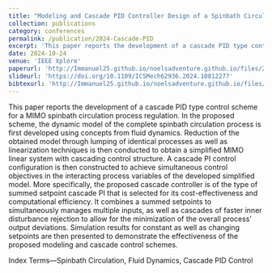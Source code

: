 ```yaml
---
title: "Modeling and Cascade PID Controller Design of a Spinbath Circulation Process"
collection: publications
category: conferences
permalink: /publication/2024-Cascade-PID
excerpt: 'This paper reports the development of a cascade PID type control scheme for a MIMO spinbath circulation process regulation.'
date: 2024-10-24
venue: 'IEEE Xplore'
paperurl: 'http://Immanuel25.github.io/noelsadventure.github.io/files/2024-Cascade-PID.pdf'
slideurl: 'https://doi.org/10.1109/ICSMech62936.2024.10812277'
bibtexurl: 'http://Immanuel25.github.io/noelsadventure.github.io/files/2024-Cascade-PID.bib'
---
```

This paper reports the development of a cascade PID type control scheme for a MIMO spinbath circulation process regulation. In the proposed scheme, the dynamic model of the complete spinbath circulation process is first developed using concepts from fluid dynamics. Reduction of the obtained model through lumping of identical processes as well as linearization techniques is then conducted to obtain a simplified MIMO linear system with cascading control structure. A cascade PI control configuration is then constructed to achieve simultaneous control objectives in the interacting process variables of the developed simplified model. More specifically, the proposed cascade controller is of the type of summed setpoint cascade PI that is selected for its cost-effectiveness and computational efficiency. It combines a summed setpoints to simultaneously manages multiple inputs, as well as cascades of faster inner disturbance rejection to allow for the minimization of the overall process’ output deviations. Simulation results for constant as well as changing setpoints are then presented to demonstrate the effectiveness of the proposed modeling and cascade control schemes.

Index Terms—Spinbath Circulation, Fluid Dynamics, Cascade PID Control